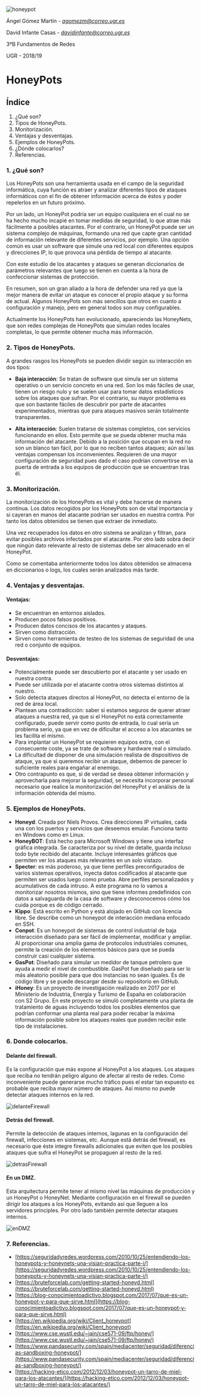 

![honeypot](imagenes/honeypot.png)

















Ángel Gómez Martín - *agomezm@correo.ugr.es*

David Infante Casas - *davidinfante@correo.ugr.es*



3ºB Fundamentos de Redes

UGR - 2018/19





# HoneyPots

## Índice

1. ¿Qué son?
2. Tipos de HoneyPots.
3. Monitorización.
4. Ventajas y desventajas.
5. Ejemplos de HoneyPots.
6. ¿Dónde colocarlos?
7. Referencias.















































### 1. ¿Qué son?

Los HoneyPots son una herramienta usada en el campo de la seguridad informática, cuya función es atraer y analizar diferentes tipos de ataques informáticos con el fin de obtener información acerca de éstos y poder repelerlos en un futuro próximo. 

Por un lado, un HoneyPot podría ser un equipo cualquiera en el cual no se ha hecho mucho incapié en tomar medidas de seguridad, lo que atrae más fácilmente a posibles atacantes. Por el contrario, un HoneyPot puede ser un sistema complejo de máquinas, formando una red que capte gran cantidad de información relevante de diferentes servicios, por ejemplo. Una opción común es usar un software que simule una red local con diferentes equipos y direcciones IP, lo que provoca una pérdida de tiempo al atacante.

Con este estudio de los atacantes y ataques se generan diccionarios de parámetros relevantes que luego se tienen en cuenta a la hora de confeccionar sistemas de protección.

En resumen, son un gran aliado a la hora de defender una red ya que la mejor manera de evitar un ataque es conocer el propio ataque y su forma de actual. Algunos HoneyPots son más sencillos que otros en cuanto a configuración y manejo, pero en general todos son muy configurables.

Actualmente los HoneyPots han evolucionado, apareciendo las HoneyNets, que son redes complejas de HoneyPots que simulan redes locales completas, lo que permite obtener mucha más información.





### 2. Tipos de HoneyPots.

A grandes rasgos los HoneyPots se pueden dividir según su interacción en dos tipos:

- **Baja interacción**: Se tratan de software que simula ser un sistema operativo o un servicio concreto en una red. Son los más fáciles de usar, tienen un riesgo nulo y se suelen usar para tomar datos estadísticos sobre los ataques que sufran. Por el contrario, su mayor problema es que son bastante fáciles de descubrir por parte de atacantes experimentados, mientras que para ataques masivos serán totalmente transparentes.



- **Alta interacción**: Suelen tratarse de sistemas completos, con servicios funcionando en ellos. Esto permite que se pueda obtener mucha más información del atacante. Debido a la posición que ocupan en la red no son un blanco tan fácil, por lo que no reciben tantos ataques; aún así las ventajas compensan los inconvenientes. Requieren de una mayor configuración de seguridad pues dado el caso podrían convertirse en la puerta de entrada a los equipos de producción que se encuentran tras él.





### 3. Monitorización.

La monitorización de los HoneyPots es vital y debe hacerse de manera contínua. Los datos recogidos por los HoneyPots son de vital importancia y si cayeran en manos del atacante podrían ser usados en nuestra contra. Por tanto los datos obtenidos se tienen que extraer de inmediato.

Una vez recuperados los datos en otro sistema se analizan y filtran, para evitar posibles archivos infectados por el atacante. Por otro lado sobra decir que ningún dato relevante al resto de sistemas debe ser almacenado en el HoneyPot.

Como se comentaba anteriormente todos los datos obtenidos se almacena en diccionarios o logs, los cuales serán analizados más tarde.





### 4. Ventajas y desventajas.

#### Ventajas:

- Se encuentran en entornos aislados.
- Producen pocos falsos positivos.
- Producen datos concisos de los atacantes y ataques.
- Sirven como distracción.
- Sirven como herramienta de testeo de los sistemas de seguridad de una red o conjunto de equipos.

#### Desventajas:

- Potencialmente puede ser descubierto por el atacante y ser usado en nuestra contra.
- Puede ser utilizada por el atacante contra otros sistemas distintos al nuestro.
- Solo detecta ataques directos al HoneyPot, no detecta el entorno de la red de área local.
- Plantean una contradicción: saber si estamos seguros de querer atraer ataques a nuestra red, ya que si el HoneyPot no está correctamente configurado, puede servir como punto de entrada, lo cual sería un problema serio, ya que en vez de dificultar el acceso a los atacantes se les facilita el mismo.
- Para implantar un HoneyPot se requieren equipos extra, con el consecuente coste, ya se trate de software y hardware real o simulado.
- La dificultad de disponer de una simulación realista de dispositivos de ataque, ya que si queremos recibir un ataque, debemos de parecer lo suficiente reales para engañar al enemigo.
- Otro contrapunto es que, si de verdad se desea obtener información y aprovecharla para mejorar la seguridad, se necesita incorporar personal necesario que realice la monitorización del HoneyPot y el análisis de la información obtenida del mismo.





### 5. Ejemplos de HoneyPots.

- **Honeyd**: Creada por Niels Provos. Crea direcciones IP virtuales, cada una con los puertos y servicios que deseemos emular. Funciona tanto en Windows como en Linux.
- **HoneyBOT**: Está hecho para Microsoft Windows y tiene una interfaz gráfica integrada. Se caracteriza por su nivel de detalle, guarda incluso todo byte recibido del atacante. Incluye interesantes gráficos que permiten ver los ataques más relevantes en un solo vistazo.
- **Specter**: es más poderoso, ya que tiene perfiles preconfigurados de varios sistemas operativos, inyecta datos codificados al atacante que permiten ser usados luego como prueba. Abre perfiles personalizados y acumulativos de cada intruso. A este programa no lo vamos a monitorizar nosotros mismos, sino que tiene informes predefinidos con datos a salvaguarda de la casa de software y desconocemos cómo los cuida porque es de código cerrado.
- **Kippo**: Está escrito en Python y está alojado en GitHub con licencia libre. Se describe como un honeypot de interacción mediana enfocado en SSH.
- **Conpot**: Es un honeypot de sistemas de control industrial de baja interacción diseñado para ser fácil de implementar, modificar y ampliar. Al proporcionar una amplia gama de protocolos industriales comunes, permite la creación de los elementos básicos para que se pueda construir casi cualquier sistema.
- **GasPot**: Diseñado para simular un medidor de tanque petrolero que ayuda a medir el nivel de combustible. GasPot fue diseñado para ser lo más aleatorio posible para que dos instancias no sean iguales. Es de código libre y se puede descargar desde su repositorio en GitHub.
- **iHoney**: Es un proyecto de investigación realizado en 2017 por el Ministerio de Industria, Energía y Turismo de España en colaboración con S2 Grupo. En este proyecto se simuló completamente una planta de tratamiento de aguas incluyendo todos los posibles elementos que podrían conformar una planta real para poder recabar la máxima información posible sobre los ataques reales que pueden recibir este tipo de instalaciones.





### 6. Donde colocarlos.

#### Delante del firewall.

Es la configuración que más expone al HoneyPot a los ataques. Los ataques que reciba no tendrán peligro alguno de afectar al resto de redes. Como inconveniente puede generarse mucho tráfico pues el estar tan expuesto es probable que reciba mayor número de ataques. Así mismo no puede detectar ataques internos en la red.

![delanteFirewall](imagenes\delanteFirewall.jpg)

#### Detrás del firewall.

Permite la detección de ataques internos, lagunas en la configuración del firewall, infecciones en sistemas, etc. Aunque está detrás del firewall, es necesario que éste integre firewalls adicionales que eviten que los posibles ataques que sufra el HoneyPot se propaguen al resto de la red.

![detrasFirewall](imagenes\detrasFirewall.jpg)



#### En un DMZ.

Esta arquitectura permite tener al mismo nivel las máquinas de producción y un HoneyPot o HoneyNet. Mediante configuración en el firewall se pueden dirigir los ataques a los HoneyPots, evitando así que lleguen a los servidores principles. Por otro lado también permite detectar ataques internos.

![enDMZ](imagenes\enDMZ.jpg)

### 7. Referencias.

- [https://seguridadyredes.wordpress.com/2010/10/25/entendiendo-los-honeypots-y-honeynets-una-visian-practica-parte-i/](https://seguridadyredes.wordpress.com/2010/10/25/entendiendo-los-honeypots-y-honeynets-una-visian-practica-parte-i/)
- [https://bruteforcelab.com/getting-started-honeyd.html](https://bruteforcelab.com/getting-started-honeyd.html)
- [https://blog-conocimientoadictivo.blogspot.com/2017/07/que-es-un-honeypot-y-para-que-sirve.html](https://blog-conocimientoadictivo.blogspot.com/2017/07/que-es-un-honeypot-y-para-que-sirve.html)
- [https://en.wikipedia.org/wiki/Client_honeypot](https://en.wikipedia.org/wiki/Client_honeypot)
- [https://www.cse.wustl.edu/~jain/cse571-09/ftp/honey/](https://www.cse.wustl.edu/~jain/cse571-09/ftp/honey/)
- [https://www.pandasecurity.com/spain/mediacenter/seguridad/diferencias-sandboxing-honeypot/](https://www.pandasecurity.com/spain/mediacenter/seguridad/diferencias-sandboxing-honeypot/)
- [https://hacking-etico.com/2012/12/03/honeypot-un-tarro-de-miel-para-los-atacantes/](https://hacking-etico.com/2012/12/03/honeypot-un-tarro-de-miel-para-los-atacantes/)
